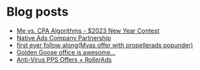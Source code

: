 # Blog posts
<!-- BLOG-POST-LIST:START -->
- [Me vs. CPA Algorithms - $2023 New Year Contest](https://afflift.com/f/threads/me-vs-cpa-algorithms-2023-new-year-contest.10210/)
- [Native Ads Company Partnership](https://afflift.com/f/threads/native-ads-company-partnership.10203/)
- [first ever follow along&lpar;Mvas offer with propellerads popunder&rpar;](https://afflift.com/f/threads/first-ever-follow-along-mvas-offer-with-propellerads-popunder.10205/)
- [Golden Goose office is awesome...](https://afflift.com/f/threads/golden-goose-office-is-awesome.10216/)
- [Anti-Virus PPS Offers + RollerAds](https://afflift.com/f/threads/anti-virus-pps-offers-rollerads.10213/)
<!-- BLOG-POST-LIST:END -->

